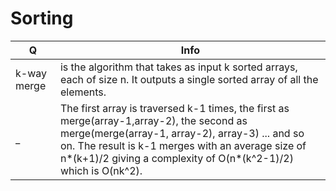  # Sorting
Q | Info 
--- | ---
 k-way merge|is the algorithm that takes as input k sorted arrays, each of size n. It outputs a single sorted array of all the elements.
_|The first array is traversed k-1 times, the first as merge(array-1,array-2), the second as merge(merge(array-1, array-2), array-3) ... and so on. The result is k-1 merges with an average size of n*(k+1)/2 giving a complexity of O(n*(k^2-1)/2) which is O(nk^2).
 
